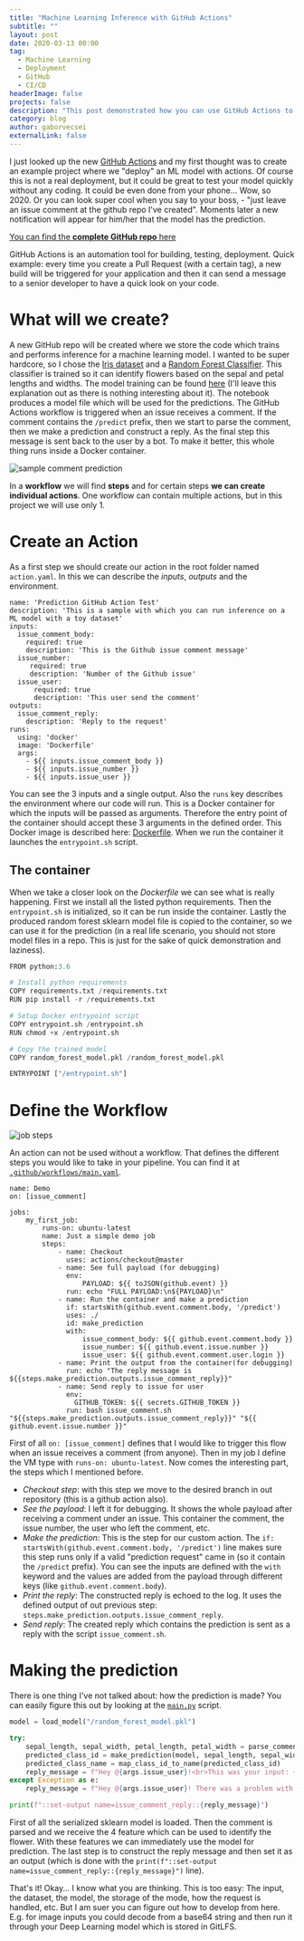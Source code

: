 ```yaml
---
title: "Machine Learning Inference with GitHub Actions"
subtitle: ""
layout: post
date: 2020-03-13 00:00
tag:
  - Machine Learning
  - Deployment
  - GitHub
  - CI/CD
headerImage: false
projects: false
description: "This post demonstrated how you can use GitHub Actions to perform inference with your ML models inside GitHub"
category: blog
author: gaborvecsei
externalLink: false
---
```


I just looked up the new [GitHub Actions](https://github.com/features/actions) and my first thought was to create an example project where we "deploy" an ML model with actions. Of course this is not a real deployment, but it could be great to test your model quickly without any coding. It could be even done from your phone... Wow, so 2020.
Or you can look super cool when you say to your boss, - "just leave an issue comment at the github repo I've created". Moments later a new notification will appear for him/her that the model has the prediction.

[You can find the **complete GitHub repo** here](https://github.com/gaborvecsei/Machine-Learning-Inference-With-GitHub-Actions)

GitHub Actions is an automation tool for building, testing, deployment. Quick example: every time you create a Pull Request (with a certain tag), a new build will be triggered for your application and then it can send a message to a senior developer to have a quick look on your code.

# What will we create?

A new GitHub repo will be created where we store the code which trains and performs inference for a machine learning model. I wanted to be super hardcore, so I chose the [Iris dataset](https://en.wikipedia.org/wiki/Iris_flower_data_set) and a [Random Forest Classifier](https://scikit-learn.org/stable/modules/generated/sklearn.ensemble.RandomForestClassifier.html). This classifier is trained so it can identify flowers based on the sepal and petal lengths and widths. The model training can be found [here](https://github.com/gaborvecsei/Machine-Learning-Inference-With-GitHub-Actions/blob/master/train_model.ipynb) (I'll leave this explanation out as there is nothing interesting about it). The notebook produces a model file which will be used for the predictions. The GitHub Actions workflow is triggered when an issue receives a comment. If the comment contains the `/predict` prefix, then we start to parse the comment, then we make a prediction and construct a reply. As the final step this message is sent back to the user by a bot. To make it better, this whole thing runs inside a Docker container.

<img src="https://gaborvecsei.github.io/assets/images/blog/ml_github_actions/issue_comment_prediction.png" alt="sample comment prediction">

In a **workflow** we will find **steps** and for certain steps **we can create individual actions**. One workflow can contain multiple actions, but in this project we will use only 1.

# Create an Action

As a first step we should create our action in the root folder named `action.yaml`. In this we can describe the *inputs*, *outputs* and the environment.

```
name: 'Prediction GitHub Action Test'
description: 'This is a sample with which you can run inference on a ML model with a toy dataset'
inputs:
  issue_comment_body:
    required: true
    description: 'This is the Github issue comment message'
  issue_number:
     required: true
     description: 'Number of the Github issue'
  issue_user:
      required: true
      description: 'This user send the comment'
outputs:
  issue_comment_reply:
    description: 'Reply to the request'
runs:
  using: 'docker'
  image: 'Dockerfile'
  args:
    - ${{ inputs.issue_comment_body }}
    - ${{ inputs.issue_number }}
    - ${{ inputs.issue_user }}
```

You can see the 3 inputs and a single output. Also the `runs` key describes the environment where our code will run. This is a Docker container for which the inputs will be passed as arguments. Therefore the entry point of the container should accept these 3 arguments in the defined order. This Docker image is described here: [Dockerfile](https://github.com/gaborvecsei/Machine-Learning-Inference-With-GitHub-Actions/blob/master/Dockerfile). When we run the container it launches the `entrypoint.sh` script.

## The container

When we take a closer look on the *Dockerfile* we can see what is really happening. First we install all the listed python requirements. Then the `entrypoint.sh` is initialized, so it can be run inside the container. Lastly the produced random forest sklearn model file is copied to the container, so we can use it for the prediction (in a real life scenario, you should not store model files in a repo. This is just for the sake of quick demonstration and laziness).

```python
FROM python:3.6

# Install python requirements
COPY requirements.txt /requirements.txt
RUN pip install -r /requirements.txt

# Setup Docker entrypoint script
COPY entrypoint.sh /entrypoint.sh
RUN chmod +x /entrypoint.sh

# Copy the trained model
COPY random_forest_model.pkl /random_forest_model.pkl

ENTRYPOINT ["/entrypoint.sh"]
```

# Define the Workflow

<img src="https://gaborvecsei.github.io/assets/images/blog/ml_github_actions/job_steps.png" alt="job steps">

An action can not be used without a workflow. That defines the different steps you would like to take in your pipeline. You can find it at [`.github/workflows/main.yaml`](https://github.com/gaborvecsei/Machine-Learning-Inference-With-GitHub-Actions/blob/master/.github/workflows/main.yaml).

```
name: Demo
on: [issue_comment]

jobs:
    my_first_job:
        runs-on: ubuntu-latest
        name: Just a simple demo job
        steps:
            - name: Checkout
              uses: actions/checkout@master
            - name: See full payload (for debugging)
              env:
                  PAYLOAD: ${{ toJSON(github.event) }}
              run: echo "FULL PAYLOAD:\n${PAYLOAD}\n"
            - name: Run the container and make a prediction
              if: startsWith(github.event.comment.body, '/predict')
              uses: ./
              id: make_prediction
              with:
                  issue_comment_body: ${{ github.event.comment.body }}
                  issue_number: ${{ github.event.issue.number }}
                  issue_user: ${{ github.event.comment.user.login }}
            - name: Print the output from the container(for debugging)
              run: echo "The reply message is ${{steps.make_prediction.outputs.issue_comment_reply}}"
            - name: Send reply to issue for user
              env:
                GITHUB_TOKEN: ${{ secrets.GITHUB_TOKEN }}
              run: bash issue_comment.sh "${{steps.make_prediction.outputs.issue_comment_reply}}" "${{ github.event.issue.number }}"
```

First of all `on: [issue_comment]` defines that I would like to trigger this flow when an issue receives a comment (from anyone). Then in my job I define the VM type with `runs-on: ubuntu-latest`. Now comes the interesting part, the steps which I mentioned before.

- *Checkout step*: with this step we move to the desired branch in out repository (this is a github action also).
- *See the payload*: I left it for debugging. It shows the whole payload after receiving a comment under an issue. This container the comment, the issue number, the user who left the comment, etc.
- *Make the prediction*: This is the step for our custom action. The `if: startsWith(github.event.comment.body, '/predict')` line makes sure this step runs only if a valid "prediction request" came in (so it contain the `/predict` prefix). You can see the inputs are defined with the `with` keyword and the values are added from the payload through different keys (like `github.event.comment.body`).
- *Print the reply*: The constructed reply is echoed to the log. It uses the defined output of out previous step: `steps.make_prediction.outputs.issue_comment_reply`.
- *Send reply*: The created reply which contains the prediction is sent as a reply with the script `issue_comment.sh`.

# Making the prediction

There is one thing I've not talked about: how the prediction is made? You can easily figure this out by looking at the [`main.py`](https://github.com/gaborvecsei/Machine-Learning-Inference-With-GitHub-Actions/blob/master/main.py) script.

```python
model = load_model("/random_forest_model.pkl")

try:
    sepal_length, sepal_width, petal_length, petal_width = parse_comment_input(args.issue_comment_body)
    predicted_class_id = make_prediction(model, sepal_length, sepal_width, petal_length, petal_width)
    predicted_class_name = map_class_id_to_name(predicted_class_id)
    reply_message = f"Hey @{args.issue_user}!<br>This was your input: {args.issue_comment_body}.<br>The prediction: **{predicted_class_name}**"
except Exception as e:
    reply_message = f"Hey @{args.issue_user}! There was a problem with your input. The error: {e}"

print(f"::set-output name=issue_comment_reply::{reply_message}")
```

First of all the serialized sklearn model is loaded. Then the comment is parsed and we receive the 4 feature which can be used to identify the flower. With these features we can immediately use the model for prediction. The last step is to construct the reply message and then set it as an output (which is done with the `print(f"::set-output name=issue_comment_reply::{reply_message}")` line).

That's it! Okay... I know what you are thinking. This is too easy: The input, the dataset, the model, the storage of the mode, how the request is handled, etc. But I am suer you can figure out how to develop from here. E.g. for image inputs you could decode from a base64 string and then run it through your Deep Learning model which is stored in GitLFS.